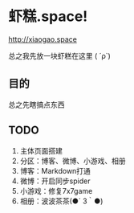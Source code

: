 # 虾糕.space!

http://xiaogao.space

总之我先放一块虾糕在这里 ( ´ρ`)

## 目的

总之先瞎搞点东西

## TODO
1. 主体页面搭建
1. 分区：博客、微博、小游戏、相册
1. 博客：Markdown打通
1. 微博：开启同步spider
1. 小游戏：修复7x7game
1. 相册：波波茶茶(●´ З｀●)
